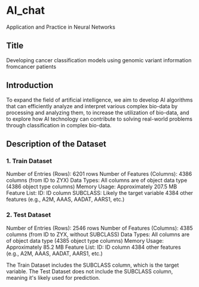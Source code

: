 # AI_chat
Application and Practice in Neural Networks

## Title
Developing cancer classification models using genomic variant information fromcancer patients

## Introduction
To expand the field of artificial intelligence, we aim to develop AI algorithms that can efficiently analyze and interpret various complex bio-data by processing and analyzing them, to increase the utilization of bio-data, and to explore how AI technology can contribute to solving real-world problems through classification in complex bio-data.

## Description of the Dataset
### 1. Train Dataset
Number of Entries (Rows): 6201 rows
Number of Features (Columns): 4386 columns (from ID to ZYX)
Data Types: All columns are of object data type (4386 object type columns)
Memory Usage: Approximately 207.5 MB
Feature List:
ID: ID column
SUBCLASS: Likely the target variable
4384 other features (e.g., A2M, AAAS, AADAT, AARS1, etc.)
  
### 2. Test Dataset
Number of Entries (Rows): 2546 rows
Number of Features (Columns): 4385 columns (from ID to ZYX, without SUBCLASS)
Data Types: All columns are of object data type (4385 object type columns)
Memory Usage: Approximately 85.2 MB
Feature List:
ID: ID column
4384 other features (e.g., A2M, AAAS, AADAT, AARS1, etc.)

The Train Dataset includes the SUBCLASS column, which is the target variable.
The Test Dataset does not include the SUBCLASS column, meaning it's likely used for prediction.
